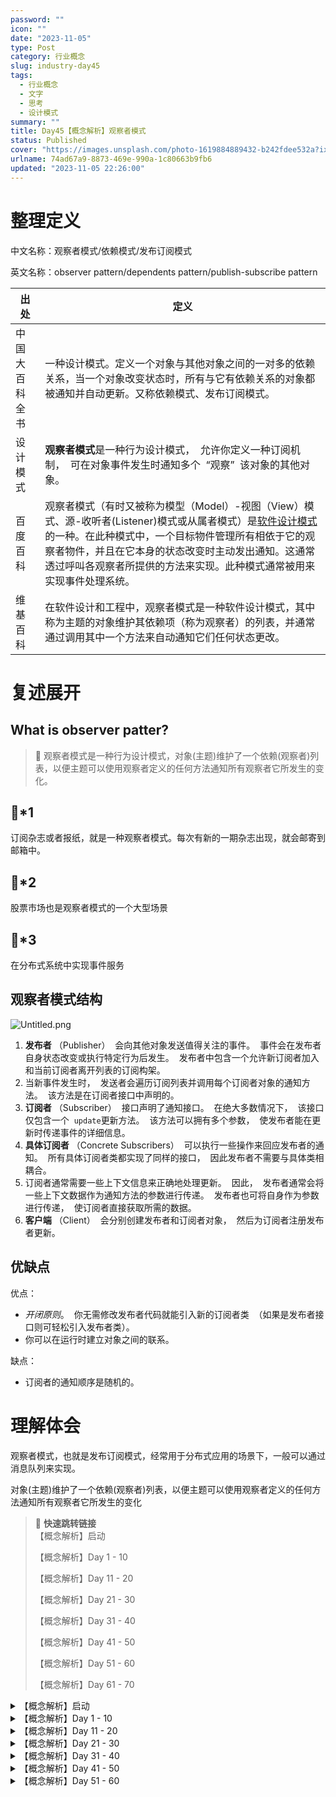 ```yaml
---
password: ""
icon: ""
date: "2023-11-05"
type: Post
category: 行业概念
slug: industry-day45
tags:
  - 行业概念
  - 文字
  - 思考
  - 设计模式
summary: ""
title: Day45【概念解析】观察者模式
status: Published
cover: "https://images.unsplash.com/photo-1619884889432-b242fdee532a?ixlib=rb-4.0.3&q=85&fm=jpg&crop=entropy&cs=srgb"
urlname: 74ad67a9-8873-469e-990a-1c80663b9fb6
updated: "2023-11-05 22:26:00"
---
```


# 整理定义

中文名称：观察者模式/依赖模式/发布订阅模式

英文名称：observer pattern/dependents pattern/publish-subscribe pattern

| 出处           | 定义                                                                                                                                                                                                                                                                                                                                                                                                                   |
| -------------- | ---------------------------------------------------------------------------------------------------------------------------------------------------------------------------------------------------------------------------------------------------------------------------------------------------------------------------------------------------------------------------------------------------------------------- |
| 中国大百科全书 | 一种设计模式。定义一个对象与其他对象之间的一对多的依赖关系，当一个对象改变状态时，所有与它有依赖关系的对象都被通知并自动更新。又称依赖模式、发布订阅模式。                                                                                                                                                                                                                                                             |
| 设计模式       | **观察者模式**是一种行为设计模式，  允许你定义一种订阅机制，  可在对象事件发生时通知多个  “观察”  该对象的其他对象。                                                                                                                                                                                                                                                                                                   |
| 百度百科       | 观察者模式（有时又被称为模型（Model）-视图（View）模式、源-收听者(Listener)模式或从属者模式）是[软件设计模式](https://baike.baidu.com/item/%E8%BD%AF%E4%BB%B6%E8%AE%BE%E8%AE%A1%E6%A8%A1%E5%BC%8F/2117635?fromModule=lemma_inlink)的一种。在此种模式中，一个目标物件管理所有相依于它的观察者物件，并且在它本身的状态改变时主动发出通知。这通常透过呼叫各观察者所提供的方法来实现。此种模式通常被用来实现事件处理系统。 |
| 维基百科       | 在软件设计和工程中，观察者模式是一种软件设计模式，其中称为主题的对象维护其依赖项（称为观察者）的列表，并通常通过调用其中一个方法来自动通知它们任何状态更改。                                                                                                                                                                                                                                                           |

# 复述展开

## What is observer patter?

> 📌 观察者模式是一种行为设计模式，对象(主题)维护了一个依赖(观察者)列表，以便主题可以使用观察者定义的任何方法通知所有观察者它所发生的变化。

## 🌰\*1

订阅杂志或者报纸，就是一种观察者模式。每次有新的一期杂志出现，就会邮寄到邮箱中。

## 🌰\*2

股票市场也是观察者模式的一个大型场景

## 🌰\*3

在分布式系统中实现事件服务

## 观察者模式结构

![Untitled.png](https://prod-files-secure.s3.us-west-2.amazonaws.com/dea38628-64dc-40fd-8d17-2efa87e3d554/1edcbc56-66cc-4c3c-ab1b-25d963033158/Untitled.png?X-Amz-Algorithm=AWS4-HMAC-SHA256&X-Amz-Content-Sha256=UNSIGNED-PAYLOAD&X-Amz-Credential=AKIAT73L2G45HZZMZUHI%2F20231121%2Fus-west-2%2Fs3%2Faws4_request&X-Amz-Date=20231121T120407Z&X-Amz-Expires=3600&X-Amz-Signature=28bc22fd609394f3003f05540e683de31999c0c8c2270f2bea1571a9aa82ea20&X-Amz-SignedHeaders=host&x-id=GetObject)

1. **发布者** （Publisher）  会向其他对象发送值得关注的事件。  事件会在发布者自身状态改变或执行特定行为后发生。  发布者中包含一个允许新订阅者加入和当前订阅者离开列表的订阅构架。
2. 当新事件发生时，  发送者会遍历订阅列表并调用每个订阅者对象的通知方法。  该方法是在订阅者接口中声明的。
3. **订阅者** （Subscriber）  接口声明了通知接口。  在绝大多数情况下，  该接口仅包含一个  `update`更新方法。  该方法可以拥有多个参数，  使发布者能在更新时传递事件的详细信息。
4. **具体订阅者** （Concrete Subscribers）  可以执行一些操作来回应发布者的通知。  所有具体订阅者类都实现了同样的接口，  因此发布者不需要与具体类相耦合。
5. 订阅者通常需要一些上下文信息来正确地处理更新。  因此，  发布者通常会将一些上下文数据作为通知方法的参数进行传递。  发布者也可将自身作为参数进行传递，  使订阅者直接获取所需的数据。
6. **客户端** （Client）  会分别创建发布者和订阅者对象，  然后为订阅者注册发布者更新。

## 优缺点

优点：

- _开闭原则_。  你无需修改发布者代码就能引入新的订阅者类  （如果是发布者接口则可轻松引入发布者类）。
- 你可以在运行时建立对象之间的联系。

缺点：

- 订阅者的通知顺序是随机的。

# 理解体会

观察者模式，也就是发布订阅模式，经常用于分布式应用的场景下，一般可以通过消息队列来实现。

对象(主题)维护了一个依赖(观察者)列表，以便主题可以使用观察者定义的任何方法通知所有观察者它所发生的变化

> 📌 **快速跳转链接**  
> 【概念解析】启动
>
> 【概念解析】Day 1 - 10
>
> 【概念解析】Day 11 - 20
>
> 【概念解析】Day 21 - 30
>
> 【概念解析】Day 31 - 40
>
> 【概念解析】Day 41 - 50
>
> 【概念解析】Day 51 - 60
>
> 【概念解析】Day 61 - 70

<details>
<summary>【概念解析】启动</summary>

[bookmark](https://kuangyichen.com/article/industry)

[bookmark](https://kuangyichen.com/article/start-industry-100-words)

</details>

<details>
<summary>【概念解析】Day 1 - 10</summary>

[bookmark](https://kuangyichen.com/article/industry-day1)

[bookmark](https://kuangyichen.com/article/industry-day2)

[bookmark](https://kuangyichen.com/article/industry-day3)

[bookmark](https://kuangyichen.com/article/industry-day4)

[bookmark](https://kuangyichen.com/article/industry-day5)

[bookmark](https://kuangyichen.com/article/industry-day6)

[bookmark](https://kuangyichen.com/article/industry-day7)

[bookmark](https://kuangyichen.com/article/industry-day8)

[bookmark](https://kuangyichen.com/article/industry-day9)

[bookmark](https://kuangyichen.com/article/industry-day10)

</details>

<details>
<summary>【概念解析】Day 11 - 20</summary>

[bookmark](https://kuangyichen.com/article/industry-day11)

[bookmark](https://kuangyichen.com/article/industry-day12)

[bookmark](https://kuangyichen.com/article/industry-day13)

[bookmark](https://kuangyichen.com/article/industry-day14)

[bookmark](https://kuangyichen.com/article/industry-day15)

[bookmark](https://kuangyichen.com/article/industry-day16)

[bookmark](https://kuangyichen.com/article/industry-day17)

[bookmark](https://kuangyichen.com/article/industry-day18)

[bookmark](https://kuangyichen.com/article/industry-day19)

[bookmark](https://kuangyichen.com/article/industry-day20)

</details>

<details>
<summary>【概念解析】Day 21 - 30</summary>

[bookmark](https://kuangyichen.com/article/industry-day21)

[bookmark](https://kuangyichen.com/article/industry-day22)

[bookmark](https://kuangyichen.com/article/industry-day23)

[bookmark](https://kuangyichen.com/article/industry-day24)

[bookmark](https://kuangyichen.com/article/industry-day25)

[bookmark](https://kuangyichen.com/article/industry-day26)

[bookmark](https://kuangyichen.com/article/industry-day27)

[bookmark](https://kuangyichen.com/article/industry-day28)

[bookmark](https://kuangyichen.com/article/industry-day29)

[bookmark](https://kuangyichen.com/article/industry-day30)

</details>

<details>
<summary>【概念解析】Day 31 - 40</summary>

[bookmark](https://kuangyichen.com/article/industry-day31)

[bookmark](https://kuangyichen.com/article/industry-day32)

[bookmark](https://kuangyichen.com/article/industry-day33)

[bookmark](https://kuangyichen.com/article/industry-day34)

[bookmark](https://kuangyichen.com/article/industry-day35)

[bookmark](https://kuangyichen.com/article/industry-day36)

[bookmark](https://kuangyichen.com/article/industry-day37)

[bookmark](https://kuangyichen.com/article/industry-day38)

[bookmark](https://kuangyichen.com/article/industry-day39)

[bookmark](https://kuangyichen.com/article/industry-day40)

</details>

<details>
<summary>【概念解析】Day 41 - 50</summary>

[bookmark](https://kuangyichen.com/article/industry-day41)

[bookmark](https://kuangyichen.com/article/industry-day42)

[bookmark](https://kuangyichen.com/article/industry-day43)

[bookmark](https://kuangyichen.com/article/industry-day44)

[bookmark](https://kuangyichen.com/article/industry-day45)

[bookmark](https://kuangyichen.com/article/industry-day46)

[bookmark](https://kuangyichen.com/article/industry-day47)

[bookmark](https://kuangyichen.com/article/industry-day48)

[bookmark](https://kuangyichen.com/article/industry-day49)

[bookmark](https://kuangyichen.com/article/industry-day50)

</details>

<details>
<summary>【概念解析】Day 51 - 60</summary>

[bookmark](https://kuangyichen.com/article/industry-day51)

[bookmark](https://kuangyichen.com/article/industry-day52)

[bookmark](https://kuangyichen.com/article/industry-day53)

[bookmark](https://kuangyichen.com/article/industry-day54)

[bookmark](https://kuangyichen.com/article/industry-day55)

[bookmark](https://kuangyichen.com/article/industry-day56)

[bookmark](https://kuangyichen.com/article/industry-day57)

[bookmark](https://kuangyichen.com/article/industry-day58)

[bookmark](https://kuangyichen.com/article/industry-day59)

</details>
